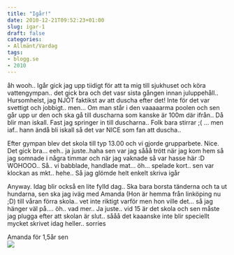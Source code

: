 ```yaml
---
title: "Igår!"
date: 2010-12-21T09:52:23+01:00
slug: igar-1
draft: false
categories:
- Allmänt/Vardag
tags:
- blogg.se
- 2010
---
```

åh wooh.. Igår gick jag upp tiidigt för att ta mig till sjukhuset och köra vattengympan.. det gick bra och det vasr sista gången innan juluppehåll.. Hursomhelst, jag NJÖT faktikst av att duscha efter det! Inte för det var svettigt och jobbigt.. men... Om man står i den vaaaaarma poolen och sen går upp ur den och ska gå till duscharna som kanske är 100m där ifrån.. Då blir man iskall. Fast jag springer in till duscharna.. Folk bara stirrar ;( ... men iaf.. hann ändå bli iskall så det var NICE som fan att duscha..  
  
Efter gympan blev det skola till typ 13.00 och vi gjorde grupparbete. Nice. Det gick bra... eeh.. ja juste..haha sen var jag sååå trött när jag kom hem så jag somnade i några timmar och när jag vaknade så var hasse här :D WOHOOO.. Så.. vi babblade, handlade mat... öh... spelade kort.. sen var klockan as mkt.. hehe.. Så jag glömde helt enkelt skriva igår  
  
Anyway. Idag blir också en lite fylld dag.. Ska bara borsta tänderna och ta ut hundarna, sen ska jag iväg med Amanda (Hon är hemma från linköping nu ;D) till våran förra skola.. vet inte riktigt varför men hon ville det... så jag hänger väl på.... öh.. vad mer.. Ja juste.. vid 15 är det skola och sen måste jag plugga efter att skolan är slut.. sååå det kaaanske inte blir speciellt mycket skrivet idag heller.. sorries  
  
Amanda för 1,5år sen  
![](/assets/images/blogg.se/dsc00031_122632904.jpg)